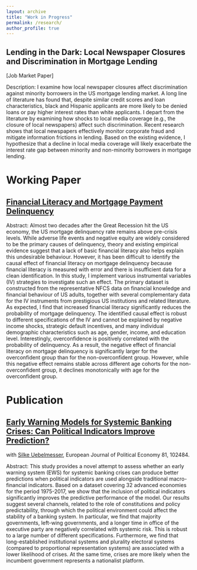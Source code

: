 ```yaml
---
layout: archive
title: "Work in Progress"
permalink: /research/
author_profile: true
---
```

Lending in the Dark: Local Newspaper Closures and Discrimination in Mortgage Lending
---------
[Job Market Paper]

Description: I examine how local newspaper closures affect discrimination against minority borrowers in the US mortgage lending market. A long line of literature has found that, despite similar credit scores and loan characteristics, black and Hispanic applicants are more likely to be denied loans or pay higher interest rates than white applicants. I depart from the literature by examining how shocks to local media coverage (e.g., the closure of local newspapers) affect such discrimination. Recent research shows that local newspapers effectively monitor corporate fraud and mitigate information frictions in lending. Based on the existing evidence, I hypothesize that a decline in local media coverage will likely exacerbate the interest rate gap between minority and non-minority borrowers in mortgage lending.


Working Paper
======

[Financial Literacy and Mortgage Payment Delinquency](https://www.dropbox.com/scl/fi/lvxyu79dfbd1nffkvm7gj/20240109_FLPaper.pdf?rlkey=ikpx3n34v8t2ppcq2dba2cdkh&dl=0)
------

Abstract: Almost two decades after the Great Recession hit the US economy, the US mortgage delinquency rate remains above pre-crisis levels. While adverse life events and negative equity are widely considered to be the primary causes of delinquency, theory and existing empirical evidence suggest that a lack of basic financial literacy also helps explain this undesirable behaviour. However, it has been difficult to identify the causal effect of financial literacy on mortgage delinquency because financial literacy is measured with error and there is insufficient data for a clean identification. In this study, I implement various instrumental variables (IV) strategies to investigate such an effect. The primary dataset is constructed from the representative NFCS data on financial knowledge and financial behaviour of US adults, together with several complementary data for the IV instruments from prestigious US institutions and related literature. As expected, I find that increased financial literacy significantly reduces the probability of mortgage delinquency. The identified causal effect is robust to different specifications of the IV and cannot be explained by negative income shocks, strategic default incentives, and many individual demographic characteristics such as age, gender, income, and education level. Interestingly, overconfidence is positively correlated with the probability of delinquency. As a result, the negative effect of financial literacy on mortgage delinquency is significantly larger for the overconfident group than for the non-overconfident group. However, while this negative effect remains stable across different age cohorts for the non-overconfident group, it declines monotonically with age for the overconfident group.

Publication
======

[Early Warning Models for Systemic Banking Crises: Can Political Indicators Improve Prediction?](https://www.sciencedirect.com/science/article/pii/S0176268023001283?via%3Dihub) 
------
with [Silke Uebelmesser](https://sites.google.com/view/silkeuebelmesser/home), European Journal of Political Economy 81, 102484.

Abstract: This study provides a novel attempt to assess whether an early warning system (EWS) for systemic banking crises can produce better predictions when political indicators are used alongside traditional macro-financial indicators. Based on a dataset covering 32 advanced economies for the period 1975-2017, we show that the inclusion of political indicators significantly improves the predictive performance of the model. Our results suggest several channels, related to the role of constitutions and policy predictability, through which the political environment could affect the stability of a banking system. In particular, we find that majority governments, left-wing governments, and a longer time in office of the executive party are negatively correlated with systemic risk. This is robust to a large number of different specifications. Furthermore, we find that long-established institutional systems and plurality electoral systems (compared to proportional representation systems) are associated with a lower likelihood of crises. At the same time, crises are more likely when the incumbent government represents a nationalist platform.




